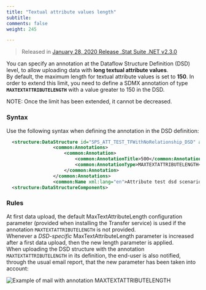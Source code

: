 ```yaml
---
title: "Textual attribute values length"
subtitle: 
comments: false
weight: 245

---
```


>Released in [January 28, 2020 Release .Stat Suite .NET v2.3.0](https://sis-cc.gitlab.io/dotstatsuite-documentation/changelog/#january-28-2020)

You can specify an annotation at the Dataflow Structure Definition (DSD) level, to allow uploading data with **long textual attribute values**.  
By default, the maximum length for textual attribute values is set to **150**. In order to extend this limit, you need to define a SDMX annotation of type **`MAXTEXTATTRIBUTELENGTH`** with a value greater to 150 in the DSD.  

NOTE: Once the limit has been extended, it cannot be decreased.

### Syntax
Use the following syntax when defining the annotation in the DSD definition:

```xml
  <structure:DataStructure id="SPS_ATT_TEST_TFWithNoRelationship_DSD" agencyID="OECD" version="11.1" isFinal="false">  
                 <common:Annotations>  
                     <common:Annotation>  
                         <common:AnnotationTitle>500</common:AnnotationTitle>  
                         <common:AnnotationType>MAXTEXTATTRIBUTELENGTH</common:AnnotationType>  
                     </common:Annotation>  
                 </common:Annotations>  
                 <common:Name xml:lang="en">Attribute test dsd scenario with TIME_FORMAT attribute relationship on dimensions ETA and SESSO</common:Name>  
  <structure:DataStructureComponents>
  ```

  ### Rules
  At first data upload, the default MaxTextAttributeLength configuration parameter (provided when installing the Transfer service) is used if the annotation `MAXTEXTATTRIBUTELENGTH` is not provided.  
  Whenever a *DSD-specific* MaxTextAttributeLength parameter is increased after a first data upload, then the new length parameter is applied.  
  When uploading the DSD structure with the annotation `MAXTEXTATTRIBUTELENGTH` in its definition, the end-user is also notified, through the usual email report, that the new parameter has been taken into account:

![Example of mail with annotation MAXTEXTATTRIBUTELENGTH](/dotstatsuite-documentation/images/MAXTEXTATTRIBUTELENGTH.png)
